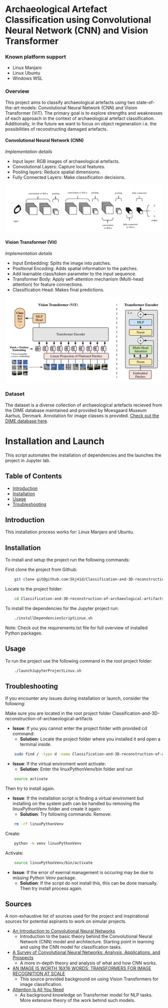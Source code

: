 # Archaeological Artefact Classification using Convolutional Neural Network (CNN) and Vision Transformer

### Known platform support
- Linux Manjaro
- Linux Ubuntu
- Windows WSL

### Overview
This project aims to classify archaeological artefacts using two state-of-the-art models: Convolutional Neural Network (CNN) and Vision Transformer (ViT).
The primary goal is to explore strengths and weaknesses of each approach in the context of archaeological artefact classification. 
Additionally, in the future we want to focus on object regeneration i.e. the possibilities of reconstructing damaged artefacts. 

#### Convolutional Neural Network (CNN)

*Implementation details*
- Input layer: RGB images of archaeological artefacts.
- Convolutional Layers: Capture local features.
- Pooling layers: Reduce spatial dimensions.
- Fully Connected Layers: Make classification decisions.

![Logo](./misc/img/CNN.png)

#### Vision Transformer (Vit)

*Implementation details*
- Input Embedding: Splits the image into patches.
- Positional Encoding: Adds spatial information to the patches.
- Add learnable class/token parameter to the input sequence.
- Transformer Body: Apply self-attention mechanism (Multi-head attention) for feature connections.
- Classification Head: Makes final predictions.

![Logo](./misc/img/vit.png)

### Dataset
The dataset is a diverse collection of archaeological artefacts recieved from the DIME database maintained and provided by Moesgaard Museum Aarhus, Denmark. 
Annotation for image classes is provided.
[Check out the DIME database here](https://www.metaldetektorfund.dk/ny/).


# Installation and Launch 
This script automates the installation of dependencies and the launches the project in Jupyter lab.

## Table of Contents 
- [Introduction](#introduction)
- [Installation](#installation)
- [Usage](#usage) 
- [Troubleshooting](#troubleshooting)

## Introduction

This installation process works for:
	Linux Manjaro and Ubuntu.

## Installation

To install and setup the project run the following commands:

First clone the project from Github:
```bash 
	git clone git@github.com:5kj41d/Classification-and-3D-reconstruction-of-archaeological-artifacts.git
```
Locate to the project folder:
```bash 
	cd Classification-and-3D-reconstruction-of-archaeological-artifacts
```

To install the dependencies for the Jupyter project run:
```bash 
	./installDependenciesScriptLinux.sh
```
Note: Check out the requirements.txt file for full overview of installed Python packages.

## Usage 

To run the project use the following command in the root project folder:
```bash 
	./launchJupyterProjectLinux.sh
```

## Troubleshooting

If you encounter any issues during installation or launch, consider the following:

Make sure you are located in the root project folder Classification-and-3D-reconstruction-of-archaeological-artifacts
- **Issue**: If you you cannot enter the project folder with provided cd command:
  - **Solution**: Locate the project folder where you installed it and open a terminal inside. 
```bash 
	sudo find / -type d -name Classification-and-3D-reconstruction-of-archaeological-artifacts
```

- **Issue**: If the virtual enviroment wont activate:
  - **Solution**: Enter the linuxPythonVenv/bin folder and run 
```bash 
	source activate
```
Then try to install again.

- **Issue**: If the installation script is finding a virtual enviroment but installing on the system path can be handled bu removing the 
linuxPythonVenv folder and create it again:
  - **Solution**: Try following commands:
Remove:
```bash 
	rm -rf linuxPythonVenv 
```
Create: 
```bash 
	python -m venv linuxPythonVenv 
```
Activate: 
```bash 
	source linuxPythonVenv/bin/activate
```

- **Issue**: If the error of exernal management is occuring may be due to missing Python Venv package. 
  - **Solution**: If the script do not install this, this can be done manually. Then try install process again. 


## Sources 
A non-exhaustive list of sources used for the project and inspirational sources for potential aspirants to work on simular projects. 

- [An Introduction to Convolutional Neural Networks](https://arxiv.org/pdf/1511.08458.pdf)
	- Introduction to the basic theory behind the Convolutional Neural Network (CNN) model and architecture. Starting point in learning and using the CNN model for classification tasks.
- [A Survey of Convolutional Neural Networks: Analysis, Applications, and Prospects](https://arxiv.org/pdf/2004.02806.pdf)
	- A more in-depth theory and analysis of what and how CNN works. 
- [AN IMAGE IS WORTH 16X16 WORDS: TRANSFORMERS FOR IMAGE RECOGNITION AT SCALE](https://arxiv.org/pdf/2010.11929.pdf)
	- This source provided background on using Vision Transformers for image classification.
- [Attention Is All You Need](https://arxiv.org/pdf/1706.03762.pdf)
	- As background knowledge on Transformer model for NLP tasks. More extensive theory of the work behind such models.


